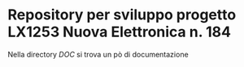 # Repository per sviluppo progetto LX1253 Nuova Elettronica n. 184

Nella directory *DOC* si trova un pò di documentazione 
